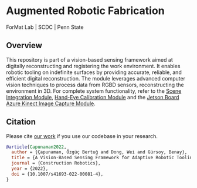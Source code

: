 # Augmented Robotic Fabrication
ForMat Lab | SCDC | Penn State

## Overview

This repository is part of a vision-based sensing framework aimed at digitally reconstructing and registering the work environment. It enables robotic tooling on indefinite surfaces by providing accurate, reliable, and efficient digital reconstruction. The module leverages advanced computer vision techniques to process data from RGBD sensors, reconstructing the environment in 3D. For complete system functionality, refer to the [Scene Integration Module]([https://github.com/AugmentedRoboticFabrication/AugRobFab-HandEyeCalibration](https://github.com/AugmentedRoboticFabrication/AugRobFab-SceneIntegration)), [Hand-Eye Calibration Module](https://github.com/AugmentedRoboticFabrication/AugRobFab-HandEyeCalibration) and the [Jetson Board Azure Kinect Image Capture Module](https://github.com/AugmentedRoboticFabrication/AugRobFab-JetsonMKVRecorder).

## Citation

Please cite [our work](https://doi.org/10.1007/s41693-022-00081-4) if you use our codebase in your research.

```bib
@article{Capunaman2022,
  author = {Çapunaman, Özgüç Bertuğ and Dong, Wei and Gürsoy, Benay},
  title = {A Vision-Based Sensing Framework for Adaptive Robotic Tooling of Indefinite Surfaces},
  journal = {Construction Robotics},
  year = {2022},
  doi = {10.1007/s41693-022-00081-4},
}
```
